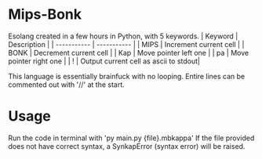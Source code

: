# Mips-Bonk

Esolang created in a few hours in Python, with 5 keywords.
| Keyword     | Description                           |
| ----------- | -----------                           |
| MIPS        | Increment current cell                |
| BONK        | Decrement current cell                |
| Kap         | Move pointer left one                 |
| pa          | Move pointer right one                |
| !           | Output current cell as ascii to stdout|

This language is essentially brainfuck with no looping.
Entire lines can be commented out with '//' at the start.

# Usage

Run the code in terminal with 'py main.py {file}.mbkappa'
If the file provided does not have correct syntax, a SynkapError (syntax error) will be raised.
